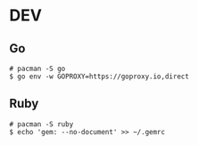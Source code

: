 # DEV

## Go

```
# pacman -S go
$ go env -w GOPROXY=https://goproxy.io,direct
```

## Ruby

```
# pacman -S ruby
$ echo 'gem: --no-document' >> ~/.gemrc
```
